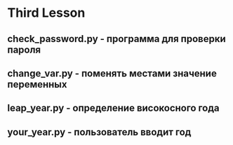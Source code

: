 # Third Lesson
## check_password.py - программа для проверки пароля
## change_var.py - поменять местами значение переменных
## leap_year.py - определение високосного года
## your_year.py - пользователь вводит год